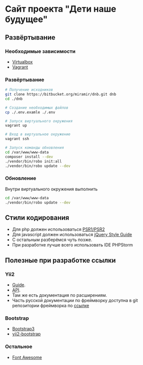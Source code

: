 # Сайт проекта "Дети наше будущее"

## Развёртывание

### Необходимые зависимости

* [Virtualbox](https://www.virtualbox.org/)
* [Vagrant](https://www.vagrantup.com/)

### Развёртывание

```bash
# Получение исходников
git clone https://bitbucket.org/miramir/dnb.git dnb
cd ./dnb

# Создание необходимых файлов
cp ./.env.examle ./.env

# Запуск виртуального окружения
vagrant up

# Вход в виртуальное окружение
vagrant ssh

# Запуск команды обновления
cd /var/www/www-data
composer install --dev
./vendor/bin/robo init:all
./vendor/bin/robo update --dev
```

### Обновление

Внутри виртуального окружения выполнить
```bash
cd /var/www/www-data
./vendor/bin/robo update --dev
```

## Стили кодирования

* Для php должен использоваться [PSR1/PSR2](http://www.php-fig.org/psr/psr-2/ru/)
* Для javascript должен использоваться [jQuery Style Guide](http://contribute.jquery.org/style-guide/js/)
* С остальным разберёмся чуть позже.
* При разработке лучше всего использовать IDE PHPStorm

## Полезные при разработке ссылки

### Yii2

* [Guide](http://www.yiiframework.com/doc-2.0/guide-index.html).
* [API](http://www.yiiframework.com/doc-2.0/index.html).
* Там же есть документация по расширениям.
* Часть русской документации по фреймворку доступна в git репозитории фреймворка по [ссылке](https://github.com/yiisoft/yii2/tree/master/docs/guide-ru)

### Bootstrap

* [Bootstrap3](http://getbootstrap.com/)
* [yii2-bootstrap](http://www.yiiframework.com/doc-2.0/ext-bootstrap-index.html)

### Остальное

* [Font Awesome](http://fortawesome.github.io/Font-Awesome/icons/)
